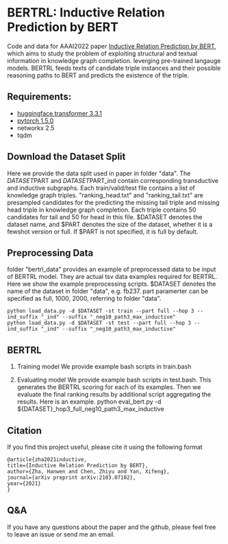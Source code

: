 # BERTRL: Inductive Relation Prediction by BERT
Code and data for AAAI2022 paper [Inductive Relation Prediction by BERT](https://arxiv.org/pdf/2103.07102.pdf), which aims to study the problem of exploiting structural and textual information in knowledge graph completion. leverging pre-trained langauge models. BERTRL feeds texts of candidate triple instances and their possible reasoning paths to BERT and predicts the existence of the triple.

## Requirements:
- [huggingface transformer 3.3.1](https://github.com/huggingface/transformers)
- [pytorch 1.5.0](https://pytorch.org/)
- networkx 2.5
- tqdm

## Download the Dataset Split
Here we provide the data split used in paper in folder "data". The $DATASET$PART and $DATASET$PART_ind contain corresponding transductive and inductive subgraphs. 
Each train/valid/test file contains a list of knowledge graph triples. "ranking_head.txt" and "ranking_tail.txt" are presampled candidates 
for the predicting the missing tail triple and missing head triple in knowledge graph completion. Each triple contains 50 candidates for tail and 50 for head in this file.
$DATASET denotes the dataset name, and $PART denotes the size of the dataset, whether it is a fewshot version or full. If $PART is not specified, it is full by default.


## Preprocessing Data
folder "bertrl_data" provides an example of preprocessed data to be input of BERTRL model. 
They are actual tsv data examples required for BERTRL. Here we show the example preprocessing scripts. $DATASET denotes the name of the dataset in folder "data", e.g. fb237.
part paramerter can be specified as full, 1000, 2000, referring to folder "data".

```
python load_data.py -d $DATASET -st train --part full --hop 3 --ind_suffix "_ind" --suffix "_neg10_path3_max_inductive"
python load_data.py -d $DATASET -st test --part full --hop 3 --ind_suffix "_ind" --suffix "_neg10_path3_max_inductive"
```

## BERTRL
1. Training model
We provide example bash scripts in train.bash

2. Evaluating model
We provide example bash scripts in test.bash.
This generates the BERTRL scoring for each of its examples. Then we evaluate the final ranking results by additional script aggregating the results. Here is an example.
python eval_bert.py -d ${DATASET}_hop3_full_neg10_path3_max_inductive

## Citation
If you find this project useful, please cite it using the following format


    @article{zha2021inductive,
    title={Inductive Relation Prediction by BERT},
    author={Zha, Hanwen and Chen, Zhiyu and Yan, Xifeng},
    journal={arXiv preprint arXiv:2103.07102},
    year={2021}
    }
## Q&A
If you have any questions about the paper and the github, please feel free to leave an issue or send me an email.